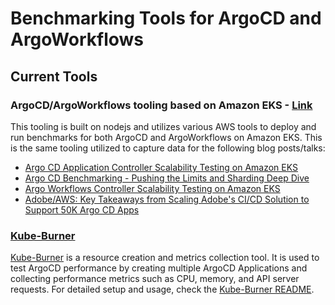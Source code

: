 # Benchmarking Tools for ArgoCD and ArgoWorkflows

## Current Tools

### ArgoCD/ArgoWorkflows tooling based on Amazon EKS - [Link](tools/awsbenchmarking-nodejs)
This tooling is built on nodejs and utilizes various AWS tools to deploy and run benchmarks for both ArgoCD and ArgoWorkflows on Amazon EKS. This is the same tooling utilized to capture data for the following blog posts/talks:

* [Argo CD Application Controller Scalability Testing on Amazon EKS](https://aws.amazon.com/blogs/opensource/argo-cd-application-controller-scalability-testing-on-amazon-eks/)
* [Argo CD Benchmarking - Pushing the Limits and Sharding Deep Dive](https://cnoe.io/blog/argo-cd-application-scalability)
* [Argo Workflows Controller Scalability Testing on Amazon EKS](https://cnoe.io/blog/argo-workflow-scalability)
* [Adobe/AWS: Key Takeaways from Scaling Adobe's CI/CD Solution to Support 50K Argo CD Apps ](https://www.youtube.com/watch?v=7yVXMCX62tY)

### [Kube-Burner](./tools/kube-burner)

[Kube-Burner](https://kube-burner.github.io/kube-burner/latest/) is a resource creation and metrics collection tool. It is used to test ArgoCD performance by creating multiple ArgoCD Applications and collecting performance metrics such as CPU, memory, and API server requests. For detailed setup and usage, check the [Kube-Burner README](./tools/kube-burner/README.md).


